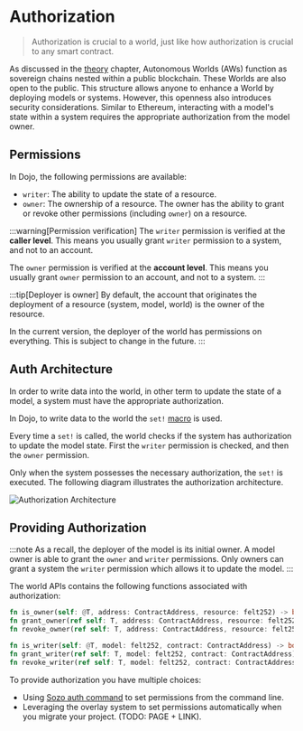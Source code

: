 # Authorization

> Authorization is crucial to a world, just like how authorization is crucial to any smart contract.

As discussed in the [theory](/theory/autonomous-worlds.md) chapter, Autonomous Worlds (AWs) function as sovereign chains nested within a public blockchain. These Worlds are also open to the public. This structure allows anyone to enhance a World by deploying models or systems. However, this openness also introduces security considerations. Similar to Ethereum, interacting with a model's state within a system requires the appropriate authorization from the model owner.

## Permissions

In Dojo, the following permissions are available:

- `writer`: The ability to update the state of a resource.
- `owner`: The ownership of a resource. The owner has the ability to grant or revoke other permissions (including `owner`) on a resource.

:::warning[Permission verification]
The `writer` permission is verified at the **caller level**. This means you usually grant `writer` permission to a system, and not to an account.

The `owner` permission is verified at the **account level**. This means you usually grant `owner` permission to an account, and not to a system.
:::

:::tip[Deployer is owner]
By default, the account that originates the deployment of a resource (system, model, world) is the owner of the resource.

In the current version, the deployer of the world has permissions on everything. This is subject to change in the future.
:::

## Auth Architecture

In order to write data into the world, in other term to update the state of a model, a system must have the appropriate authorization.

In Dojo, to write data to the world the `set!` [macro](/framework/contracts/macros.md) is used.

Every time a `set!` is called, the world checks if the system has authorization to update the model state. First the `writer` permission is checked, and then the `owner` permission.

Only when the system possesses the necessary authorization, the `set!` is executed. The following diagram illustrates the authorization architecture.

![Authorization Architecture](/dojo-auth.png)

## Providing Authorization

:::note
As a recall, the deployer of the model is its initial owner. A model owner is able to grant the `owner` and `writer` permissions. Only owners can grant a system the `writer` permission which allows it to update the model.
:::

The world APIs contains the following functions associated with authorization:

```rust
fn is_owner(self: @T, address: ContractAddress, resource: felt252) -> bool;
fn grant_owner(ref self: T, address: ContractAddress, resource: felt252);
fn revoke_owner(ref self: T, address: ContractAddress, resource: felt252);

fn is_writer(self: @T, model: felt252, contract: ContractAddress) -> bool;
fn grant_writer(ref self: T, model: felt252, contract: ContractAddress);
fn revoke_writer(ref self: T, model: felt252, contract: ContractAddress);
```

<!-- TODO: we may add some macros to actually allow systems to interact with permission? -->

To provide authorization you have multiple choices:

- Using [Sozo auth command](/toolchain/sozo/world-commands/auth.mdx) to set permissions from the command line.
- Leveraging the overlay system to set permissions automatically when you migrate your project. (TODO: PAGE + LINK).
